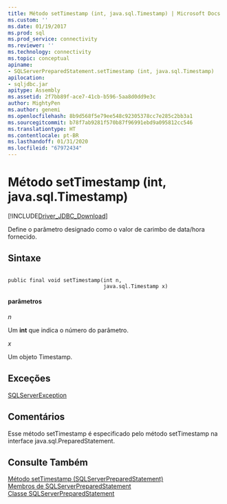 ```yaml
---
title: Método setTimestamp (int, java.sql.Timestamp) | Microsoft Docs
ms.custom: ''
ms.date: 01/19/2017
ms.prod: sql
ms.prod_service: connectivity
ms.reviewer: ''
ms.technology: connectivity
ms.topic: conceptual
apiname:
- SQLServerPreparedStatement.setTimestamp (int, java.sql.Timestamp)
apilocation:
- sqljdbc.jar
apitype: Assembly
ms.assetid: 2f7bb89f-ace7-41cb-b596-5aa8d0dd9e3c
author: MightyPen
ms.author: genemi
ms.openlocfilehash: 8b9d568f5e79ee548c92305378cc7e285c2bb3a1
ms.sourcegitcommit: b78f7ab9281f570b87f96991ebd9a095812cc546
ms.translationtype: HT
ms.contentlocale: pt-BR
ms.lasthandoff: 01/31/2020
ms.locfileid: "67972434"
---
```

# <a name="settimestamp-method-int-javasqltimestamp"></a>Método setTimestamp (int, java.sql.Timestamp)
[!INCLUDE[Driver_JDBC_Download](../../../includes/driver_jdbc_download.md)]

  Define o parâmetro designado como o valor de carimbo de data/hora fornecido.  
  
## <a name="syntax"></a>Sintaxe  
  
```  
  
public final void setTimestamp(int n,  
                               java.sql.Timestamp x)  
```  
  
#### <a name="parameters"></a>parâmetros  
 *n*  
  
 Um **int** que indica o número do parâmetro.  
  
 *x*  
  
 Um objeto Timestamp.  
  
## <a name="exceptions"></a>Exceções  
 [SQLServerException](../../../connect/jdbc/reference/sqlserverexception-class.md)  
  
## <a name="remarks"></a>Comentários  
 Esse método setTimestamp é especificado pelo método setTimestamp na interface java.sql.PreparedStatement.  
  
## <a name="see-also"></a>Consulte Também  
 [Método setTimestamp &#40;SQLServerPreparedStatement&#41;](../../../connect/jdbc/reference/settimestamp-method-sqlserverpreparedstatement.md)   
 [Membros de SQLServerPreparedStatement](../../../connect/jdbc/reference/sqlserverpreparedstatement-members.md)   
 [Classe SQLServerPreparedStatement](../../../connect/jdbc/reference/sqlserverpreparedstatement-class.md)  
  
  
